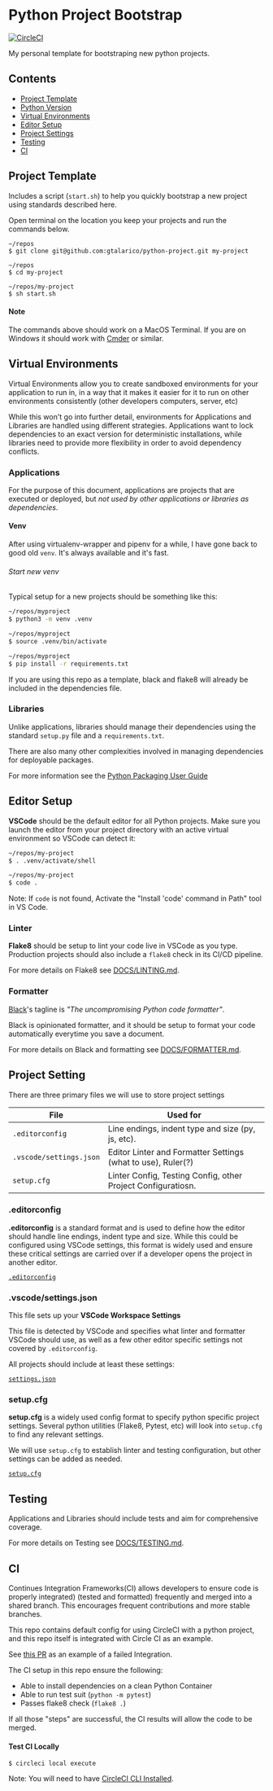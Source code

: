 # Python Project Bootstrap

[![CircleCI](https://circleci.com/gh/gtalarico/python-project.svg?style=svg&circle-token=c175e352384989af2f140169c734a331cdde0b52)](https://circleci.com/gh/gtalarico/python-project)

My personal template for bootstraping new python projects.

## Contents

- [Project Template](#project-template)
- [Python Version](#python-version)
- [Virtual Environments](#virtual-environments)
- [Editor Setup](#editor-setup)
- [Project Settings](#project-settings)
- [Testing](#testing)
- [CI](#ci)

## Project Template

Includes a script (`start.sh`) to help you quickly bootstrap a new project using standards described here.

Open terminal on the location you keep your projects and run the commands below.

```
~/repos
$ git clone git@github.com:gtalarico/python-project.git my-project

~/repos
$ cd my-project

~/repos/my-project
$ sh start.sh
```

#### Note

The commands above should work on a MacOS Terminal. If you are on Windows it should work with [Cmder](http://cmder.net/) or similar.

## Virtual Environments

Virtual Environments allow you to create sandboxed environments for your application to run in,
in a way that it makes it easier for it to run on other environments consistently (other developers computers, server, etc)

While this won't go into further detail, environments for Applications and Libraries are handled using different strategies.
Applications want to lock dependencies to an exact version for deterministic installations, while libraries need to provide more flexibility in order to avoid dependency conflicts.

### Applications

For the purpose of this document, applications are projects that are executed or deployed, but _not used by other applications or libraries as dependencies_.

#### Venv

After using virtualenv-wrapper and pipenv for a while, I have gone back to good old `venv`.
It's always available and it's fast.

###### Start new venv

Typical setup for a new projects should be something like this:

```bash
~/repos/myproject
$ python3 -m venv .venv

~/repos/myproject
$ source .venv/bin/activate

~/repos/myproject
$ pip install -r requirements.txt
```

If you are using this repo as a template, black and flake8 will already be included in the dependencies file.

### Libraries

Unlike applications, libraries should manage their dependencies using the standard `setup.py` file and a `requirements.txt`.

There are also many other complexities involved in managing dependencies for deployable packages.

For more information see the [Python Packaging User Guide](https://packaging.python.org/)

## Editor Setup

**VSCode** should be the default editor for all Python projects.
Make sure you launch the editor from your project directory with an active virtual environment
so VSCode can detect it:

```bash
~/repos/my-project
$ . .venv/activate/shell

~/repos/my-project
$ code .
```

Note: If `code` is not found, Activate the "Install 'code' command in Path" tool in VS Code.

### Linter

**Flake8** should be setup to lint your code live in VSCode as you type.
Production projects should also include a `flake8` check in its CI/CD pipeline.

For more details on Flake8 see [DOCS/LINTING.md](https://github.com/gtalarico/python-project/blob/master/DOCS/LINTING.md).

### Formatter

[Black](https://github.com/ambv/black)'s tagline is _"The uncompromising Python code formatter"_.

Black is opinionated formatter, and it should be setup to format your code automatically everytime you save
a document.

For more details on Black and formatting see [DOCS/FORMATTER.md](https://github.com/gtalarico/python-project/blob/master/DOCS/FORMATTER.md).

## Project Setting

There are three primary files we will use to store project settings

| File                    | Used for                                                     |
| ----------------------- | ------------------------------------------------------------ |
| `.editorconfig`         | Line endings, indent type and size (py, js, etc).            |
| `.vscode/settings.json` | Editor Linter and Formatter Settings (what to use), Ruler(?) |
| `setup.cfg`             | Linter Config, Testing Config, other Project Configuratiosn. |

### .editorconfig

**.editorconfig** is a standard format and is used to define how the editor should handle line endings, indent type and size. While this could be configured using VSCode settings, this format is widely used and ensure these critical settings are carried over if a developer opens the project in another editor.

[`.editorconfig`](https://github.com/gtalarico/python-project/blob/master/.editorconfig)

### .vscode/settings.json

This file sets up your **VSCode Workspace Settings**

This file is detected by VSCode and specifies what linter and formatter VSCode should use,
as well as a few other editor specific settings not covered by `.editorconfig`.

All projects should include at least these settings:

[`settings.json`](https://github.com/gtalarico/python-project/blob/master/.vscode/settings.json)

### setup.cfg

**setup.cfg** is a widely used config format to specify python specific project settings.
Several python utilities (Flake8, Pytest, etc) will look into `setup.cfg` to find any relevant settings.

We will use `setup.cfg` to establish linter and testing configuration,
but other settings can be added as needed.

[`setup.cfg`](https://github.com/gtalarico/python-project/blob/master/setup.cfg)

## Testing

Applications and Libraries should include tests and aim for comprehensive coverage.

For more details on Testing see [DOCS/TESTING.md](https://github.com/gtalarico/python-project/blob/master/DOCS/TESTING.md).

## CI

Continues Integration Frameworks(CI) allows developers to ensure code is properly integrated) (tested and formatted)
frequently and merged into a shared branch. This encourages frequent contributions and more stable branches.

This repo contains default config for using CircleCI with a python project, and this repo itself
is integrated with Circle CI as an example.

See [this PR](https://github.com/gtalarico/python-project/pull/3) as an example of a failed Integration.

The CI setup in this repo ensure the following:

- Able to install dependencies on a clean Python Container
- Able to run test suit (`python -m pytest`)
- Passes flake8 check (`flake8 .`)

If all those "steps" are successful, the CI results will allow the code to be merged.

#### Test CI Locally

```
$ circleci local execute
```

Note: You will need to have [CircleCI CLI Installed](https://circleci.com/docs/2.0/local-cli/).
